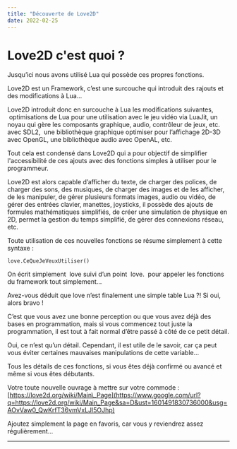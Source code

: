 ```yaml
---
title: "Découverte de Love2D"
date: 2022-02-25
---
```


# Love2D c'est quoi ?

Jusqu’ici nous avons utilisé Lua qui possède ces propres fonctions.

Love2D est un Framework, c’est une surcouche qui introduit des rajouts et des modifications à Lua…

Love2D introduit donc en surcouche à Lua les modifications suivantes,  optimisations de Lua pour une utilisation avec le jeu vidéo via LuaJit, un noyau qui gère les composants graphique, audio, contrôleur de jeux, etc. avec SDL2,  une bibliothèque graphique optimiser pour l’affichage 2D-3D avec OpenGL, une bibliothèque audio avec OpenAL, etc.

Tout cela est condensé dans Love2D qui a pour objectif de simplifier l'accessibilité de ces ajouts avec des fonctions simples à utiliser pour le programmeur.

Love2D est alors capable d’afficher du texte, de charger des polices, de charger des sons, des musiques, de charger des images et de les afficher, de les manipuler, de gérer plusieurs formats images, audio ou vidéo, de gérer des entrées clavier, manettes, joysticks, il possède des ajouts de formules mathématiques simplifiés, de créer une simulation de physique en 2D, permet la gestion du temps simplifié, de gérer des connexions réseau, etc.

Toute utilisation de ces nouvelles fonctions se résume simplement à cette syntaxe :

```
love.CeQueJeVeuxUtiliser()
```

On écrit simplement  love suivi d’un point  love.  pour appeler les fonctions du framework tout simplement…

Avez-vous déduit que love n’est finalement une simple table Lua ?! Si oui, alors bravo !

C’est que vous avez une bonne perception ou que vous avez déjà des bases en programmation, mais si vous commencez tout juste la programmation, il est tout à fait normal d’être passé à côté de ce petit détail.

Oui, ce n’est qu’un détail. Cependant, il est utile de le savoir, car ça peut vous éviter certaines mauvaises manipulations de cette variable...

Tous les détails de ces fonctions, si vous êtes déjà confirmé ou avancé et même si vous êtes débutants.

Votre toute nouvelle ouvrage à mettre sur votre commode : [https://love2d.org/wiki/Main\_Page](https://www.google.com/url?q=https://love2d.org/wiki/Main_Page&sa=D&ust=1601491830736000&usg=AOvVaw0_QwKrfT36vmVxLJl5OJhp)

Ajoutez simplement la page en favoris, car vous y reviendrez assez régulièrement...

* * *
